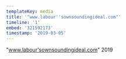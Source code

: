 ```yaml
---
templateKey: media
title: '"www.labour''sownsoundingideal.com"'
timeline: '1'
embed: '321592173'
timestamp: '2019-03-05'
---
```

"www.labour'sownsoundingideal.com" 2019
